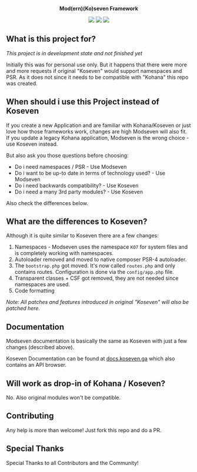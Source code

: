 <p align="center"><b>Mod(ern)(Ko)seven Framework</b></p>

<p align="center">
  <a href="https://packagist.org/packages/toitzi/modseven"><img src="https://poser.pugx.org/toitzi/modseven/v/stable" /></a>
  <a href="https://packagist.org/packages/toitzi/modseven"><img src="https://poser.pugx.org/toitzi/modseven/license.svg" /></a>
  <a href="https://github.com/toitzi/modseven/issues"><img src="https://img.shields.io/github/issues/toitzi/modseven.svg" /></a>
</p>

## What is this project for?

*This project is in development state and not finished yet*

Initially this was for personal use only. But it happens that there were more and more requests if original "Koseven" would support 
namespaces and PSR. As it does not since it needs to be compatible with "Kohana" this repo was created.

## When should i use this Project instead of Koseven

If you create a new Application and are familiar with Kohana/Koseven or just love how those frameworks work, changes are high
Modseven will also fit. If you update a legacy Kohana application, Modseven is the wrong choice - use Koseven instead.

But also ask you those questions before choosing:

- Do i need namespaces / PSR - Use Modseven
- Do i want to be up-to date in terms of technology used? - Use Modseven
- Do i need backwards compatibility? - Use Koseven
- Do i need a many 3rd party modules? - Use Koseven

Also check the differences below.

## What are the differences to Koseven?

Although it is quite similar to Koseven there are a few changes:

1. Namespaces - Modseven uses the namespace `KO7` for system files and is completely working with namespaces.
2. Autoloader removed and moved to native composer PSR-4 autoloader.
3. The `bootstrap.php` got moved. It's now called `routes.php` and only contains routes. Configuration is done via the `config/app.php` file.
4. Transparent classes + CSF got removed, they are not needed since namespaces are used.
6. Code formatting

_Note: All patches and features introduced in original "Koseven" will also be patched here._

## Documentation

Modseven documentation is basically the same as Koseven with just a few changes (described above). 

Koseven Documentation can be found at [docs.koseven.ga](https://docs.koseven.ga) which also contains an API browser.

## Will work as drop-in of Kohana / Koseven?

No. Also original modules won't be compatible.

## Contributing

Any help is more than welcome! Just fork this repo and do a PR.

## Special Thanks

Special Thanks to all Contributors and the Community!
